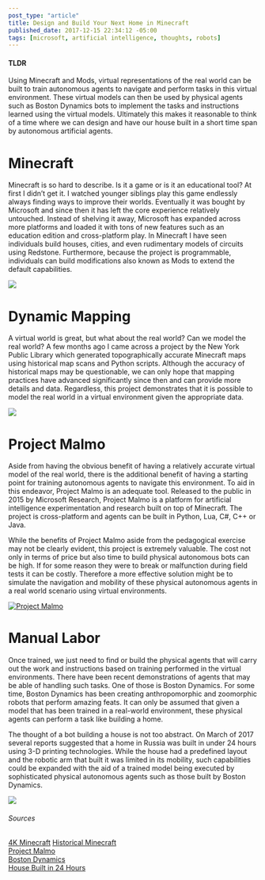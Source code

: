 ```yaml
---
post_type: "article" 
title: Design and Build Your Next Home in Minecraft
published_date: 2017-12-15 22:34:12 -05:00
tags: [microsoft, artificial intelligence, thoughts, robots]
---
```


#### TLDR

Using Minecraft and Mods, virtual representations of the real world can be built to train autonomous agents to navigate and perform tasks in this virtual environment. These virtual models can then be used by physical agents such as Boston Dynamics bots to implement the tasks and instructions learned using the virtual models. Ultimately this makes it reasonable to think of a time where we can design and have our house built in a short time span by autonomous artificial agents.

# Minecraft 

Minecraft is so hard to describe. Is it a game or is it an educational tool? At first I didn’t get it. I watched younger siblings play this game endlessly always finding ways to improve their worlds. Eventually it was bought by Microsoft and since then it has left the core experience relatively untouched. Instead of shelving it away, Microsoft has expanded across more platforms and loaded it with tons of new features such as an education edition and cross-platform play. In Minecraft I have seen individuals build houses, cities, and even rudimentary models of circuits using Redstone. Furthermore, because the project is programmable, individuals can build modifications also known as Mods to extend the default capabilities.

![](/files/images/buildyourhouseminecraft1.png)

# Dynamic Mapping 

A virtual world is great, but what about the real world? Can we model the real world? A few months ago I came across a project by the New York Public Library which generated topographically accurate Minecraft maps using historical map scans and Python scripts. Although the accuracy of historical maps may be questionable, we can only hope that mapping practices have advanced significantly since then and can provide more details and data. Regardless, this project demonstrates that it is possible to model the real world in a virtual environment given the appropriate data. 

![](/files/images/buildyourhouseminecraft2.png)

# Project Malmo

Aside from having the obvious benefit of having a relatively accurate virtual model of the real world, there is the additional benefit of having a starting point for training autonomous agents to navigate this environment. To aid in this endeavor, Project Malmo is an adequate tool. Released to the public in 2015 by Microsoft Research, Project Malmo is a platform for artificial intelligence experimentation and research built on top of Minecraft. The project is cross-platform and agents can be built in Python, Lua, C#, C++ or Java. 

While the benefits of Project Malmo aside from the pedagogical exercise may not be clearly evident, this project is extremely valuable. The cost not only in terms of price but also time to build physical autonomous bots can be high. If for some reason they were to break or malfunction during field tests it can be costly. Therefore a more effective solution might be to simulate the navigation and mobility of these physical autonomous agents in a real world scenario using virtual environments. 

[![Project Malmo](/files/images/buildyourhouseminecraft3.png)](http://www.youtube.com/watch?v=KkVj_ddseO8)

# Manual Labor

Once trained, we just need to find or build the physical agents that will carry out the work and instructions based on training performed in the virtual environments. There have been recent demonstrations of agents that may be able of handling such tasks. One of those is Boston Dynamics. For some time, Boston Dynamics has been creating anthropomorphic and zoomorphic robots that perform amazing feats. It can only be assumed that given a model that has been trained in a real-world environment, these physical agents can perform a task like building a home. 

The thought of a bot building a house is not too abstract. On March of 2017 several reports suggested that a home in Russia was built in under 24 hours using 3-D printing technologies. While the house had a predefined layout and the robotic arm that built it was limited in its mobility, such capabilities could be expanded with the aid of a trained model being executed by sophisticated physical autonomous agents such as those built by Boston Dynamics.

![](/files/images/buildyourhouseminecraft4.png)

###### Sources

[4K Minecraft](https://www.engadget.com/2017/06/14/minecraft-4k-slider-xbox-one-x-e3-microsoft-mojang/)
[Historical Minecraft](https://github.com/NYPL/historical-minecraft/)  
[Project Malmo](https://www.microsoft.com/en-us/research/project/project-malmo/)  
[Boston Dynamics](https://www.bostondynamics.com)  
[House Built in 24 Hours](http://mentalfloss.com/article/92757/3d-printed-house-built-24-hours-russia)

